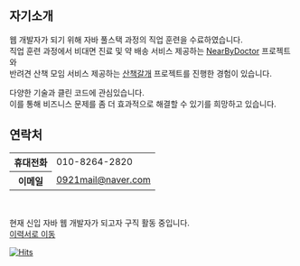 <h2>자기소개</h2>

웹 개발자가 되기 위해 자바 풀스택 과정의 직업 훈련을 수료하였습니다.  
직업 훈련 과정에서 비대면 진료 및 약 배송 서비스 제공하는 
[NearByDoctor](https://github.com/fgjkqm20/semi-project) 프로젝트와  
반려견 산책 모임 서비스 제공하는 [산책갈개](https://github.com/fgjkqm20/final-project)
프로젝트를 진행한 경험이 있습니다.  
  
다양한 기술과 클린 코드에 관심있습니다.  
이를 통해 비즈니스 문제를 좀 더 효과적으로 해결할 수 있기를 희망하고 있습니다.  

<h2>연락처</h2> 
<table>
  <tr>
    <th>휴대전화</th>
    <td>010-8264-2820</td>
  </tr>
  <tr>
    <th>이메일</th>
    <td><a href="mailto:0921mail@naver.com">0921mail@naver.com</a></td>
  </tr>
</table>

<br>

현재 신입 자바 웹 개발자가 되고자 구직 활동 중입니다.  
[이력서로 이동](https://github.com/fgjkqm20/resume)  

[![Hits](https://hits.seeyoufarm.com/api/count/incr/badge.svg?url=https%3A%2F%2Fgithub.com%2Ffgjkqm20&count_bg=%2379C83D&title_bg=%23555555&icon=github.svg&icon_color=%23E7E7E7&title=hits&edge_flat=false)](https://hits.seeyoufarm.com)  
